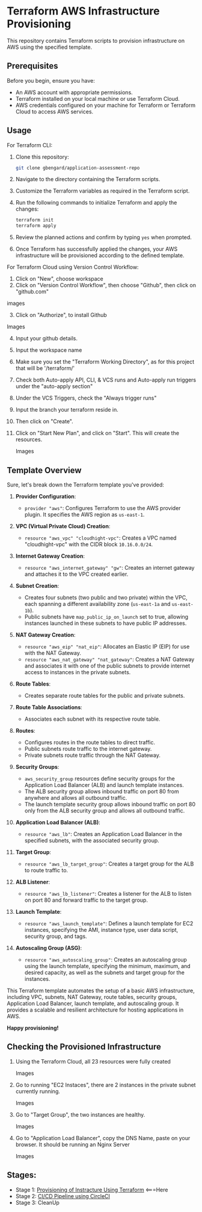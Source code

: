 # Terraform AWS Infrastructure Provisioning

This repository contains Terraform scripts to provision infrastructure on AWS using the specified template.

## Prerequisites

Before you begin, ensure you have:

- An AWS account with appropriate permissions.
- Terraform installed on your local machine or use Terraform Cloud.
- AWS credentials configured on your machine for Terraform or Terraform Cloud to access AWS services.

## Usage

For Terraform CLI:

1. Clone this repository:

    ```bash
    git clone gbengard/application-assessment-repo
    ```

2. Navigate to the directory containing the Terraform scripts.

3. Customize the Terraform variables as required in the Terraform script.

4. Run the following commands to initialize Terraform and apply the changes:

    ```bash
    terraform init
    terraform apply
    ```

5. Review the planned actions and confirm by typing `yes` when prompted.

6. Once Terraform has successfully applied the changes, your AWS infrastructure will be provisioned according to the defined template.


For Terraform Cloud using Version Control Workflow:

1.	Click on "New", choose workspace
2.	Click on "Version Control Workflow", then choose "Github", then click on "github.com"

images

3. Click on "Authorize", to install Github

Images

4.	Input your github details.

5.	Input the workspace name

6. Make sure you set the "Terraform Working Directory", as for this project that will be '/terraform/'

7.	Check both Auto-apply API, CLI, & VCS runs and Auto-apply run triggers under the "auto-apply section"

8.	Under the VCS Triggers, check the "Always trigger runs"

9.  Input the branch your terraform reside in.

10.	Then click on "Create".

12.	Click on "Start New Plan", and click on "Start". This will create the resources.

    Images


## Template Overview

Sure, let's break down the Terraform template you've provided:

1. **Provider Configuration**: 
   - `provider "aws"`: Configures Terraform to use the AWS provider plugin. It specifies the AWS region as `us-east-1`.

2. **VPC (Virtual Private Cloud) Creation**: 
   - `resource "aws_vpc" "cloudhight-vpc"`: Creates a VPC named "cloudhight-vpc" with the CIDR block `10.16.0.0/24`.

3. **Internet Gateway Creation**: 
   - `resource "aws_internet_gateway" "gw"`: Creates an internet gateway and attaches it to the VPC created earlier.

4. **Subnet Creation**: 
   - Creates four subnets (two public and two private) within the VPC, each spanning a different availability zone (`us-east-1a` and `us-east-1b`). 
   - Public subnets have `map_public_ip_on_launch` set to true, allowing instances launched in these subnets to have public IP addresses.

5. **NAT Gateway Creation**: 
   - `resource "aws_eip" "nat_eip"`: Allocates an Elastic IP (EIP) for use with the NAT Gateway.
   - `resource "aws_nat_gateway" "nat_gateway"`: Creates a NAT Gateway and associates it with one of the public subnets to provide internet access to instances in the private subnets.

6. **Route Tables**: 
   - Creates separate route tables for the public and private subnets.

7. **Route Table Associations**: 
   - Associates each subnet with its respective route table.

8. **Routes**: 
   - Configures routes in the route tables to direct traffic. 
   - Public subnets route traffic to the internet gateway.
   - Private subnets route traffic through the NAT Gateway.

9. **Security Groups**: 
   - `aws_security_group` resources define security groups for the Application Load Balancer (ALB) and launch template instances.
   - The ALB security group allows inbound traffic on port 80 from anywhere and allows all outbound traffic.
   - The launch template security group allows inbound traffic on port 80 only from the ALB security group and allows all outbound traffic.

10. **Application Load Balancer (ALB)**: 
    - `resource "aws_lb"`: Creates an Application Load Balancer in the specified subnets, with the associated security group.

11. **Target Group**: 
    - `resource "aws_lb_target_group"`: Creates a target group for the ALB to route traffic to.

12. **ALB Listener**: 
    - `resource "aws_lb_listener"`: Creates a listener for the ALB to listen on port 80 and forward traffic to the target group.

13. **Launch Template**: 
    - `resource "aws_launch_template"`: Defines a launch template for EC2 instances, specifying the AMI, instance type, user data script, security group, and tags.

14. **Autoscaling Group (ASG)**: 
    - `resource "aws_autoscaling_group"`: Creates an autoscaling group using the launch template, specifying the minimum, maximum, and desired capacity, as well as the subnets and target group for the instances.

This Terraform template automates the setup of a basic AWS infrastructure, including VPC, subnets, NAT Gateway, route tables, security groups, Application Load Balancer, launch template, and autoscaling group. It provides a scalable and resilient architecture for hosting applications in AWS.

**Happy provisioning!**

## Checking the Provisioned Infrastructure

1. Using the Terraform Cloud, all 23 resources were fully created

    Images

2. Go to running "EC2 Instaces", there are 2 instances in the private subnet currently running.

   Images

3. Go to "Target Group", the two instances are healthy.

    Images
   
5. Go to "Application Load Balancer", copy the DNS Name, paste on your browser. It should be running an Nginx Server

    Images

## Stages:

- Stage 1: [Provisioning of Instracture Using Terraform](https://github.com/Gbengard/application-assessment-repo/blob/main/Stage-1.md) <===Here
- Stage 2: [CI/CD Pipeline using CircleCI](https://github.com/Gbengard/application-assessment-repo/blob/main/Stage-2.md)
- Stage 3: CleanUp
